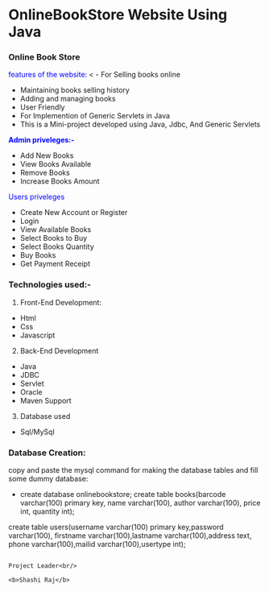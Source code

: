 # OnlineBookStore Website Using Java 
### Online Book Store
<span style="color:blue">features of the website:</span>
< - For Selling books online
- Maintaining books selling history
- Adding and managing books
- User Friendly
- For Implemention of Generic Servlets in Java
- This is a Mini-project developed using Java, Jdbc, And Generic Servlets

<span style="color:blue">**Admin priveleges:-**</span>
- Add New Books
- View Books Available
- Remove Books
- Increase Books Amount

<span style="color:blue">Users priveleges</span>
- Create New Account or Register
- Login
- View Available Books
- Select Books to Buy
- Select Books Quantity
- Buy Books
- Get Payment Receipt

### Technologies used:-
1. Front-End Development:
- Html
- Css
- Javascript

2. Back-End Development
- Java
- JDBC
- Servlet
- Oracle
- Maven Support

3. Database used
- Sql/MySql

### Database Creation:

 copy and paste the mysql command for making the database tables and fill some dummy database:
 -   create database onlinebookstore;
 create table books(barcode varchar(100) primary key, name varchar(100), author varchar(100), price int, quantity int);

create table users(username varchar(100) primary key,password varchar(100), firstname varchar(100),lastname varchar(100),address text, phone varchar(100),mailid varchar(100),usertype int);
 





                                                                                                        Project Leader<br/>
                                                                                                         <b>Shashi Raj</b>
